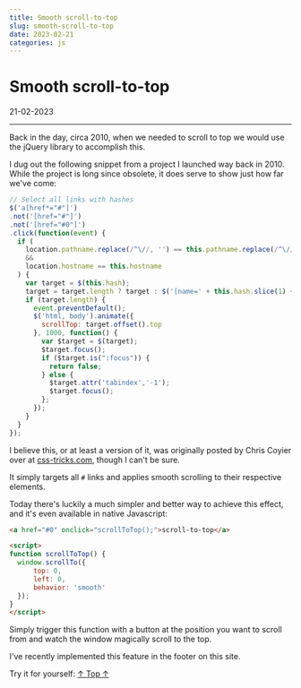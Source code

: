 ```yaml
---
title: Smooth scroll-to-top
slug: smooth-scroll-to-top
date: 2023-02-21
categories: js
---
```


# Smooth scroll-to-top

<p class='timestamp'><time datetime='21-02-2023'>21-02-2023</time></p>
<hr>

Back in the day, circa 2010, when we needed to scroll to top we would use the jQuery library to accomplish this. 

I dug out the following snippet from a project I launched way back in 2010. 
While the project is long since obsolete, it does serve to show just how far we've come:

```javascript
// Select all links with hashes
$('a[href*="#"]')
.not('[href="#"]')
.not('[href="#0"]')
.click(function(event) {
  if (
    location.pathname.replace(/^\//, '') == this.pathname.replace(/^\//, '') 
    && 
    location.hostname == this.hostname
  ) {
    var target = $(this.hash);
    target = target.length ? target : $('[name=' + this.hash.slice(1) + ']');
    if (target.length) {
      event.preventDefault();
      $('html, body').animate({
        scrollTop: target.offset().top
      }, 1000, function() {
        var $target = $(target);
        $target.focus();
        if ($target.is(":focus")) {
          return false;
        } else {
          $target.attr('tabindex','-1');
          $target.focus();
        };
      });
    }
  }
});
```
I believe this, or at least a version of it, was originally posted by Chris Coyier over at [css-tricks.com](https://css-tricks.com),
though I can't be sure.

It simply targets all ` # ` links and applies smooth scrolling to their respective elements.

Today there's luckily a much simpler and better way to achieve this effect, and it's even available in native Javascript:

```html
<a href="#0" onclick="scrollToTop();">scroll-to-top</a>

<script>
function scrollToTop() {
  window.scrollTo({
      top: 0,
      left: 0,
      behavior: 'smooth'
  });
}
</script>
```
Simply trigger this function with a button at the position you want to scroll from and watch the window magically scroll to the top.

I've recently implemented this feature in the footer on this site.

Try it for yourself:
<a href="#0" style="display: inline;" onclick="scrollToTop();return false;" class="totop" title="Go to top" aria-label="Go to top">&#8593; Top &#8593;</a>